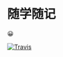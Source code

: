 # 随学随记

😀



[![Travis](https://img.shields.io/travis/USER/REPO.svg?style=plastic)](https://github.com/Wanchaochao/notes)
